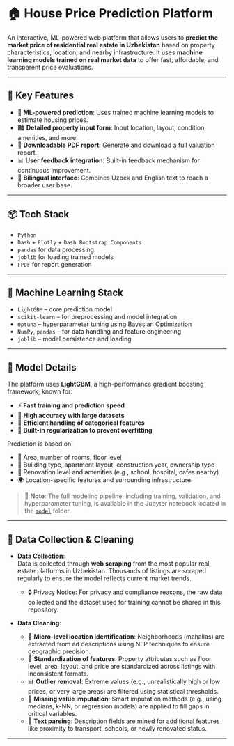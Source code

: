 # 🏠 House Price Prediction Platform

An interactive, ML-powered web platform that allows users to **predict the market price of residential real estate in Uzbekistan** based on property characteristics, location, and nearby infrastructure. It uses **machine learning models trained on real market data** to offer fast, affordable, and transparent price evaluations.

---

## 🚀 Key Features

- 🧠 **ML-powered prediction**: Uses trained machine learning models to estimate housing prices.  
- 🏙️ **Detailed property input form**: Input location, layout, condition, amenities, and more.  
- 📄 **Downloadable PDF report**: Generate and download a full valuation report.  
- 📊 **User feedback integration**: Built-in feedback mechanism for continuous improvement.  
- 📌 **Bilingual interface**: Combines Uzbek and English text to reach a broader user base.  

---

## 📦 Tech Stack

- `Python`  
- `Dash` + `Plotly` + `Dash Bootstrap Components`  
- `pandas` for data processing  
- `joblib` for loading trained models  
- `FPDF` for report generation  

---

## 🤖 Machine Learning Stack

- `LightGBM` – core prediction model  
- `scikit-learn` – for preprocessing and model integration  
- `Optuna` – hyperparameter tuning using Bayesian Optimization  
- `NumPy`, `pandas` – for data handling and feature engineering  
- `joblib` – model persistence and loading  

---

## 🧪 Model Details

The platform uses **LightGBM**, a high-performance gradient boosting framework, known for:

- ⚡ **Fast training and prediction speed**  
- 🧠 **High accuracy with large datasets**  
- 🌳 **Efficient handling of categorical features**  
- 🚫 **Built-in regularization to prevent overfitting**  

Prediction is based on:

- 📐 Area, number of rooms, floor level  
- 🏢 Building type, apartment layout, construction year, ownership type  
- 🔧 Renovation level and amenities (e.g., school, hospital, cafes nearby)  
- 🌍 Location-specific features and surrounding infrastructure  

> 📓 **Note**: The full modeling pipeline, including training, validation, and hyperparameter tuning, is available in the Jupyter notebook located in the [`model`](./model) folder.
---

## 🧹 Data Collection & Cleaning

- **Data Collection**:  
  Data is collected through **web scraping** from the most popular real estate platforms in Uzbekistan. Thousands of listings are scraped regularly to ensure the model reflects current market trends.

  - 🔒 Privacy Notice: For privacy and compliance reasons, the raw data collected and the dataset used for training cannot be shared in this repository.

- **Data Cleaning**:  
  - 📍 **Micro-level location identification**: Neighborhoods (mahallas) are extracted from ad descriptions using NLP techniques to ensure geographic precision.  
  - 🧼 **Standardization of features**: Property attributes such as floor level, area, layout, and price are standardized across listings with inconsistent formats.  
  - 📊 **Outlier removal**: Extreme values (e.g., unrealistically high or low prices, or very large areas) are filtered using statistical thresholds.  
  - 🧠 **Missing value imputation**: Smart imputation methods (e.g., using medians, k-NN, or regression models) are applied to fill gaps in critical variables.  
  - 💬 **Text parsing**: Description fields are mined for additional features like proximity to transport, schools, or newly renovated status.

---
